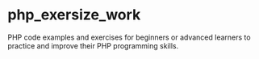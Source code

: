 # php_exersize_work
PHP code examples and exercises for beginners or advanced learners to practice and improve their PHP programming skills.
